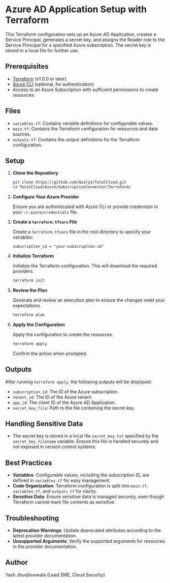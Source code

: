 # Azure AD Application Setup with Terraform

This Terraform configuration sets up an Azure AD Application, creates a Service Principal, generates a secret key, and assigns the Reader role to the Service Principal for a specified Azure subscription. The secret key is stored in a local file for further use.

## Prerequisites

- [Terraform](https://www.terraform.io/downloads.html) (v1.0.0 or later)
- [Azure CLI](https://docs.microsoft.com/en-us/cli/azure/install-azure-cli) (optional, for authentication)
- Access to an Azure Subscription with sufficient permissions to create resources

## Files

- `variables.tf`: Contains variable definitions for configurable values.
- `main.tf`: Contains the Terraform configuration for resources and data sources.
- `outputs.tf`: Contains the output definitions for the Terraform configuration.

## Setup

1. **Clone the Repository**

    ```bash
    git clone https://github.com/Qualys/TotalCloud.git
    cd TotalCloud/Azure/SubscriptionConnector/Terraform/
    ```

2. **Configure Your Azure Provider**

   Ensure you are authenticated with Azure CLI or provide credentials in your `~/.azure/credentials` file.

3. **Create a `terraform.tfvars` File**

   Create a `terraform.tfvars` file in the root directory to specify your variables:

    ```hcl
    subscription_id = "your-subscription-id"
    ```

4. **Initialize Terraform**

    Initialize the Terraform configuration. This will download the required providers.

    ```bash
    terraform init
    ```

5. **Review the Plan**

    Generate and review an execution plan to ensure the changes meet your expectations.

    ```bash
    terraform plan
    ```

6. **Apply the Configuration**

    Apply the configuration to create the resources.

    ```bash
    terraform apply
    ```

    Confirm the action when prompted.

## Outputs

After running `terraform apply`, the following outputs will be displayed:

- `subscription_id`: The ID of the Azure subscription.
- `tenant_id`: The ID of the Azure tenant.
- `app_id`: The client ID of the Azure AD Application.
- `secret_key_file`: Path to the file containing the secret key.

## Handling Sensitive Data

- The secret key is stored in a local file `secret_key.txt` specified by the `secret_key_filename` variable. Ensure this file is handled securely and not exposed in version control systems.

## Best Practices

- **Variables**: Configurable values, including the subscription ID, are defined in `variables.tf` for easy management.
- **Code Organization**: Terraform configuration is split into `main.tf`, `variables.tf`, and `outputs.tf` for clarity.
- **Sensitive Data**: Ensure sensitive data is managed securely, even though Terraform cannot mark file contents as sensitive.

## Troubleshooting

- **Deprecation Warnings**: Update deprecated attributes according to the latest provider documentation.
- **Unsupported Arguments**: Verify the supported arguments for resources in the provider documentation.

## Author
Yash Jhunjhunwala (Lead SME, Cloud Security)
